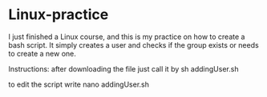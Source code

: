 # Linux-practice
I just finished a Linux course, and this is my practice on how to create a bash script.
It simply creates a user and checks if the group exists or needs to create a new one.

Instructions: 
after downloading the file just call it by
sh addingUser.sh

to edit the script write
nano addingUser.sh

